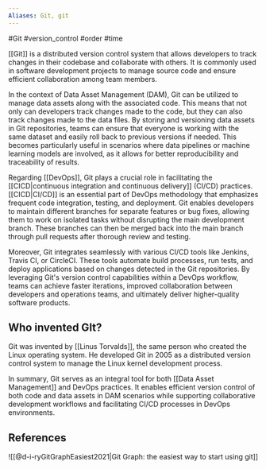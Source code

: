 ```yaml
---
Aliases: Git, git
---
```

#Git #version_control #order #time

[[Git]] is a distributed version control system that allows developers to track changes in their codebase and collaborate with others. It is commonly used in software development projects to manage source code and ensure efficient collaboration among team members.

In the context of Data Asset Management (DAM), Git can be utilized to manage data assets along with the associated code. This means that not only can developers track changes made to the code, but they can also track changes made to the data files. By storing and versioning data assets in Git repositories, teams can ensure that everyone is working with the same dataset and easily roll back to previous versions if needed. This becomes particularly useful in scenarios where data pipelines or machine learning models are involved, as it allows for better reproducibility and traceability of results.

Regarding [[DevOps]], Git plays a crucial role in facilitating the [[CICD|continuous integration and continuous delivery]] (CI/CD) practices. [[CICD|CI/CD]] is an essential part of DevOps methodology that emphasizes frequent code integration, testing, and deployment. Git enables developers to maintain different branches for separate features or bug fixes, allowing them to work on isolated tasks without disrupting the main development branch. These branches can then be merged back into the main branch through pull requests after thorough review and testing.

Moreover, Git integrates seamlessly with various CI/CD tools like Jenkins, Travis CI, or CircleCI. These tools automate build processes, run tests, and deploy applications based on changes detected in the Git repositories. By leveraging Git's version control capabilities within a DevOps workflow, teams can achieve faster iterations, improved collaboration between developers and operations teams, and ultimately deliver higher-quality software products.

## Who invented GIt?

Git was invented by [[Linus Torvalds]], the same person who created the Linux operating system. He developed Git in 2005 as a distributed version control system to manage the Linux kernel development process.

In summary, Git serves as an integral tool for both [[Data Asset Management]] and DevOps practices. It enables efficient version control of both code and data assets in DAM scenarios while supporting collaborative development workflows and facilitating CI/CD processes in DevOps environments.

## References

![[@d-i-ryGitGraphEasiest2021|Git Graph: the easiest way to start using git]]

